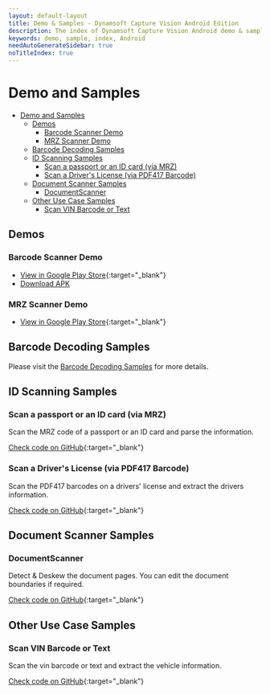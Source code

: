 ```yaml
---
layout: default-layout
title: Demo & Samples - Dynamsoft Capture Vision Android Edition
description: The index of Dynamsoft Capture Vision Android demo & samples.
keywords: demo, sample, index, Android
needAutoGenerateSidebar: true
noTitleIndex: true
---
```


# Demo and Samples

- [Demo and Samples](#demo-and-samples)
	- [Demos](#demos)
		- [Barcode Scanner Demo](#barcode-scanner-demo)
		- [MRZ Scanner Demo](#mrz-scanner-demo)
	- [Barcode Decoding Samples](#barcode-decoding-samples)
	- [ID Scanning Samples](#id-scanning-samples)
		- [Scan a passport or an ID card (via MRZ)](#scan-a-passport-or-an-id-card-via-mrz)
		- [Scan a Driver's License (via PDF417 Barcode)](#scan-a-drivers-license-via-pdf417-barcode)
	- [Document Scanner Samples](#document-scanner-samples)
		- [DocumentScanner](#documentscanner)
	- [Other Use Case Samples](#other-use-case-samples)
		- [Scan VIN Barcode or Text](#scan-vin-barcode-or-text)

## Demos

### Barcode Scanner Demo

- [View in Google Play Store](https://play.google.com/store/apps/details?id=com.dynamsoft.demo.dynamsoftbarcodereaderdemo&pli=1){:target="_blank"}
- [Download APK](https://download2.dynamsoft.com/dbr/android/DynamsoftBarcodeReaderDemoAndroid.apk)

### MRZ Scanner Demo

- [View in Google Play Store](https://play.google.com/store/apps/details?id=com.dynamsoft.mrzscanner){:target="_blank"}

## Barcode Decoding Samples

Please visit the [Barcode Decoding Samples]({{site.dbr_android}}samples/index.html) for more details.

## ID Scanning Samples

### Scan a passport or an ID card (via MRZ)

Scan the MRZ code of a passport or an ID card and parse the information.

[Check code on GitHub](https://github.com/Dynamsoft/mrz-scanner-mobile/tree/main/android/samples/ScanMRZ){:target="_blank"}

### Scan a Driver's License (via PDF417 Barcode)

Scan the PDF417 barcodes on a drivers' license and extract the drivers information.

[Check code on GitHub](https://github.com/Dynamsoft/capture-vision-mobile-samples/tree/main/Android/DriversLicenseScanner){:target="_blank"}

## Document Scanner Samples

### DocumentScanner

Detect & Deskew the document pages. You can edit the document boundaries if required.

[Check code on GitHub](https://github.com/Dynamsoft/capture-vision-mobile-samples/tree/main/Android/DocumentScanner){:target="_blank"}

## Other Use Case Samples

### Scan VIN Barcode or Text

Scan the vin barcode or text and extract the vehicle information.

[Check code on GitHub](https://github.com/Dynamsoft/capture-vision-mobile-samples/tree/main/Android/VINScanner){:target="_blank"}
